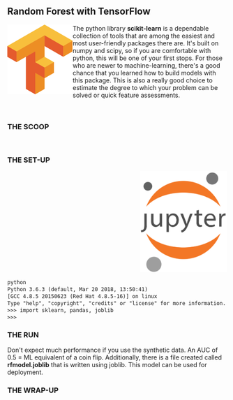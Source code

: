 ## Random Forest with TensorFlow
<img align="left" src="../images/Tensorflow_logo.svg.png" width="150">

The python library **scikit-learn** is a dependable collection of tools that are among the easiest and most user-friendly packages there are. It's built on numpy and scipy, so if you are comfortable with python, this will be one of your first stops. For those who are newer to machine-learning, there's a good chance that you learned how to build models with this package. This is also a really good choice to estimate the degree to which your problem can be solved or quick feature assessments. 

<br clear="left"/>

### THE SCOOP

<br/>

### THE SET-UP
<img align="right" src="../images/jupyter.png" width="200">


<br/>
 
<br clear="right"/>

```
python 
Python 3.6.3 (default, Mar 20 2018, 13:50:41) 
[GCC 4.8.5 20150623 (Red Hat 4.8.5-16)] on linux
Type "help", "copyright", "credits" or "license" for more information.
>>> import sklearn, pandas, joblib
>>> 
```

### THE RUN


Don't expect much performance if you use the synthetic data. An AUC of 0.5 = ML equivalent of a coin flip. Additionally, there is a file created called **rfmodel.joblib** that is written using joblib. This model can be used for deployment.

### THE WRAP-UP
